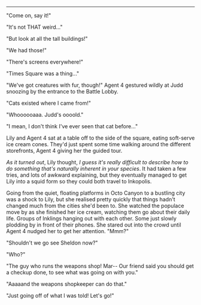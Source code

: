 ***

"Come on, say it!"

"It's not THAT weird..."

"But look at all the tall buildings!"

"We had those!"

"There's screens everywhere!"

"Times Square was a thing..."

"We've got creatures with fur, though!" Agent 4 gestured wildly at Judd snoozing by the entrance to the Battle Lobby.

"Cats existed where I came from!"

"Whoooooaaa. Judd's oooold."

"I mean, I don't think I've ever seen that cat before..."

Lily and Agent 4 sat at a table off to the side of the square, eating soft-serve ice cream cones. They'd just spent some time walking around the different storefronts, Agent 4 giving her the guided tour. 

*As it turned out*, Lily thought, *I guess it's really difficult to describe how to do something that's naturally inherent in your species*. It had taken a few tries, and lots of awkward explaining, but they eventually managed to get Lily into a squid form so they could both travel to Inkopolis. 

Going from the quiet, floating platforms in Octo Canyon to a bustling city was a shock to Lily, but she realised pretty quickly that things hadn't changed much from the cities she'd been to. She watched the populace move by as she finished her ice cream, watching them go about their daily life. Groups of Inklings hanging out with each other. Some just slowly plodding by in front of their phones. She stared out into the crowd until Agent 4 nudged her to get her attention. "Mmm?"

"Shouldn't we go see Sheldon now?"

"Who?"

"The guy who runs the weapons shop! Mar-- Our friend said you should get a checkup done, to see what was going on with you."

"Aaaaand the weapons shopkeeper can do that."

"Just going off of what I was told! Let's go!"